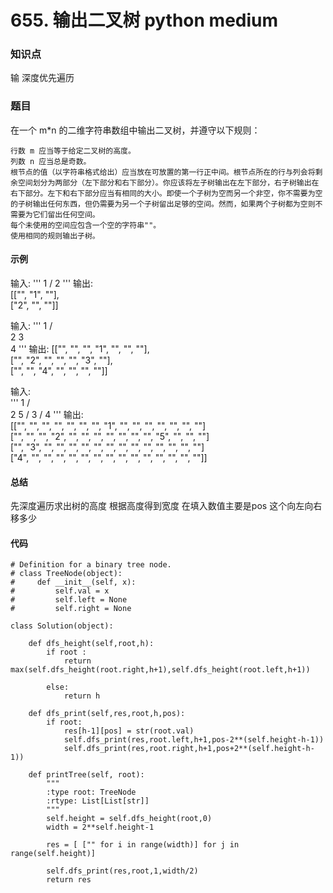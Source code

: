 # 655. 输出二叉树 python medium

### 知识点

输  深度优先遍历

### 题目

在一个 m*n 的二维字符串数组中输出二叉树，并遵守以下规则：

    行数 m 应当等于给定二叉树的高度。
    列数 n 应当总是奇数。
    根节点的值（以字符串格式给出）应当放在可放置的第一行正中间。根节点所在的行与列会将剩余空间划分为两部分（左下部分和右下部分）。你应该将左子树输出在左下部分，右子树输出在右下部分。左下和右下部分应当有相同的大小。即使一个子树为空而另一个非空，你不需要为空的子树输出任何东西，但仍需要为另一个子树留出足够的空间。然而，如果两个子树都为空则不需要为它们留出任何空间。
    每个未使用的空间应包含一个空的字符串""。
    使用相同的规则输出子树。

#### 示例 

输入:
'''
     1
    /
   2
'''
输出:  
[["", "1", ""],  
 ["2", "", ""]]
 
 输入:
'''
     1
    / \
   2   3
    \
     4
'''
输出:
[["", "", "", "1", "", "", ""],  
 ["", "2", "", "", "", "3", ""],  
 ["", "", "4", "", "", "", ""]]
 
 输入:  
'''
      1
     / \
    2   5
   / 
  3 
 / 
4 
'''
输出:  
[["",  "",  "", "",  "", "", "", "1", "",  "",  "",  "",  "", "", ""]  
 ["",  "",  "", "2", "", "", "", "",  "",  "",  "",  "5", "", "", ""]  
 ["",  "3", "", "",  "", "", "", "",  "",  "",  "",  "",  "", "", ""]  
 ["4", "",  "", "",  "", "", "", "",  "",  "",  "",  "",  "", "", ""]]

#### 总结
先深度遍历求出树的高度 根据高度得到宽度
在填入数值主要是pos 这个向左向右移多少
 
#### 代码
```
# Definition for a binary tree node.
# class TreeNode(object):
#     def __init__(self, x):
#         self.val = x
#         self.left = None
#         self.right = None

class Solution(object):
    
    def dfs_height(self,root,h):
        if root :
            return max(self.dfs_height(root.right,h+1),self.dfs_height(root.left,h+1))
            
        else:
            return h
    
    def dfs_print(self,res,root,h,pos):
        if root:
            res[h-1][pos] = str(root.val)
            self.dfs_print(res,root.left,h+1,pos-2**(self.height-h-1))
            self.dfs_print(res,root.right,h+1,pos+2**(self.height-h-1))
    
    def printTree(self, root):
        """
        :type root: TreeNode
        :rtype: List[List[str]]
        """
        self.height = self.dfs_height(root,0)
        width = 2**self.height-1
        
        res = [ ["" for i in range(width)] for j in range(self.height)]
        
        self.dfs_print(res,root,1,width/2)
        return res
        
        
```

